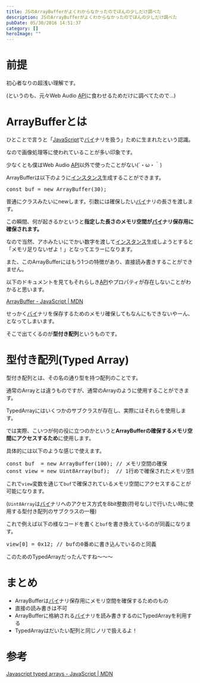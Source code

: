 ```yaml
---
title: JSのArrayBufferがよくわからなかったのでほんの少しだけ調べた
description: JSのArrayBufferがよくわからなかったのでほんの少しだけ調べた
pubDate: 05/30/2016 14:51:37
category: []
heroImage: ""
---
```

<h1>前提</h1>

<p>初心者なりの超浅い理解です。</p>

<p>(というのも、元々Web Audio <a class="keyword" href="http://d.hatena.ne.jp/keyword/API">API</a>に食わせるためだけに調べてたので…)</p>

<h1>ArrayBufferとは</h1>

<p>ひとことで言うと「<a class="keyword" href="http://d.hatena.ne.jp/keyword/JavaScript">JavaScript</a>で<a class="keyword" href="http://d.hatena.ne.jp/keyword/%A5%D0%A5%A4">バイ</a>ナリを扱う」ために生まれたという認識。</p>

<p>なので画像処理等に使われていることが多い印象です。</p>

<p>少なくとも僕はWeb Audio <a class="keyword" href="http://d.hatena.ne.jp/keyword/API">API</a>以外で使ったことがない(´・ω・｀)</p>

<p>ArrayBufferは以下のように<a class="keyword" href="http://d.hatena.ne.jp/keyword/%A5%A4%A5%F3%A5%B9%A5%BF%A5%F3%A5%B9">インスタンス</a>生成することができます。</p>

<pre class="code lang-javascript" data-lang="javascript" data-unlink><span class="synStatement">const</span> buf = <span class="synStatement">new</span> ArrayBuffer(30);
</pre>


<p>普通にクラスみたいにnewします。引数には確保したい<a class="keyword" href="http://d.hatena.ne.jp/keyword/%A5%D0%A5%A4">バイ</a>ナリの長さを渡します。</p>

<p>この瞬間、何が起きるかというと<strong>指定した長さのメモリ空間が<a class="keyword" href="http://d.hatena.ne.jp/keyword/%A5%D0%A5%A4">バイ</a>ナリ保存用に確保されます。</strong></p>

<p>なので当然、アホみたいにでかい数字を渡して<a class="keyword" href="http://d.hatena.ne.jp/keyword/%A5%A4%A5%F3%A5%B9%A5%BF%A5%F3%A5%B9">インスタンス</a>生成しようとすると「メモリ足りないぜよ！」となってエラーになります。</p>

<p>また、このArrayBufferにはもう1つの特徴があり、直接読み書きすることができません。</p>

<p>以下のドキュメントを見てもそれらしき<a class="keyword" href="http://d.hatena.ne.jp/keyword/API">API</a>やプロパティが存在しないことがわかると思います。</p>

<p><a href="https://developer.mozilla.org/ja/docs/Web/JavaScript/Reference/Global_Objects/ArrayBuffer">ArrayBuffer - JavaScript | MDN</a></p>

<p>せっかく<a class="keyword" href="http://d.hatena.ne.jp/keyword/%A5%D0%A5%A4">バイ</a>ナリを保存するためのメモリ確保してもなんにもできないやーん、となってしまいます。</p>

<p>そこで出てくるのが<strong>型付き配列</strong>というものです。</p>

<h1>型付き配列(Typed Array)</h1>

<p>型付き配列とは、その名の通り型を持つ配列のことです。</p>

<p>通常のArrayとは違うものですが、通常のArrayのように使用することができます。</p>

<p>TypedArrayにはいくつかのサブクラスが存在し、実際にはそれらを使用します。</p>

<p>では実際、こいつが何の役に立つのかというと<strong>ArrayBufferの確保するメモリ空間にアクセスするため</strong>に使用します。</p>

<p>具体的には以下のような感じで使えます。</p>

<pre class="code lang-javascript" data-lang="javascript" data-unlink><span class="synStatement">const</span> buf  = <span class="synStatement">new</span> ArrayBuffer(100); <span class="synComment">// メモリ空間の確保</span>
<span class="synStatement">const</span> view = <span class="synStatement">new</span> Uint8Array(buf);  <span class="synComment">// 1行めで確保されたメモリ空間へアクセスするための型付き配列</span>
</pre>


<p>これで<code>view</code>変数を通じて<code>buf</code>で確保されているメモリ空間にアクセスすることが可能になります。</p>

<p>(<code>Uint8Array</code>は<a class="keyword" href="http://d.hatena.ne.jp/keyword/%A5%D0%A5%A4">バイ</a>ナリへのアクセス方式を8bit整数(符号なし)で行いたい時に使用する型付き配列のサブクラスの一種)</p>

<p>これで例えば以下の様なコードを書くと<code>buf</code>を書き換えているのが同義になります。</p>

<pre class="code lang-javascript" data-lang="javascript" data-unlink>view<span class="synIdentifier">[</span>0<span class="synIdentifier">]</span> = 0x12; <span class="synComment">// bufの0番めに書き込んでいるのと同義</span>
</pre>


<p>このためのTypedArrayだったんですね～～～</p>

<h1>まとめ</h1>

<ul>
<li>ArrayBufferは<a class="keyword" href="http://d.hatena.ne.jp/keyword/%A5%D0%A5%A4">バイ</a>ナリ保存用にメモリ空間を確保するためのもの</li>
<li>直接の読み書きは不可</li>
<li>ArrayBufferに格納される<a class="keyword" href="http://d.hatena.ne.jp/keyword/%A5%D0%A5%A4">バイ</a>ナリを読み書きするのにTypedArrayを利用する</li>
<li>TypedArrayはだいたい配列と同じノリで扱えるよ！</li>
</ul>


<h1>参考</h1>

<p><a href="https://developer.mozilla.org/ja/docs/Web/JavaScript/Typed_arrays">Javascript typed arrays - JavaScript | MDN</a></p>

